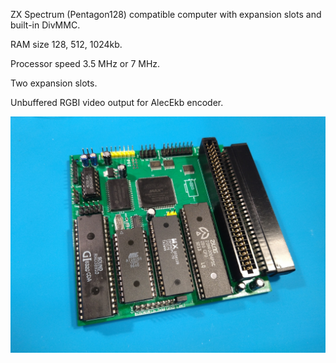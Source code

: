 ZX Spectrum (Pentagon128) compatible computer with expansion slots and built-in DivMMC.

RAM size 128, 512, 1024kb.

Processor speed 3.5 MHz or 7 MHz.

Two expansion slots.

Unbuffered RGBI video output for AlecEkb encoder.

![Top](img/PentaDiv2.jpg)
